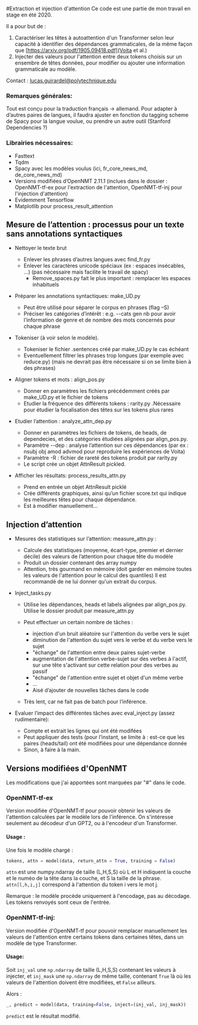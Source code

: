 #Extraction et injection d'attention
Ce code est une partie de mon travail en stage en été 2020.

Il a pour but de :
1. Caractériser les têtes à autoattention d'un Transformer selon leur capacité à identifier 
des dépendances grammaticales, de la même façon que [https://arxiv.org/pdf/1905.09418.pdf](Voita et al.)
2. Injecter des valeurs pour l'attention entre deux tokens choisis sur un ensembre de têtes données,
pour modifier ou ajouter une information grammaticale au modèle.

Contact : lucas.guirardel@polytechnique.edu

### Remarques générales:

Tout est conçu pour la traduction français -> allemand. 
Pour adapter à d’autres paires de langues, il faudra ajuster en fonction du tagging scheme de Spacy pour la langue voulue, ou prendre un autre outil (Stanford Dependencies ?) 

### Librairies nécessaires:

- Fasttext 
- Tqdm  
- Spacy avec les modèles voulus (ici, fr_core_news_md, de_core_news_md) 
- Versions modifiées d’OpenNMT 2.11.1 (inclues dans le dossier : 
OpenNMT-tf-ex pour l'extraction de l'attention, 
OpenNMT-tf-inj pour l'injection d'attention)
- Evidemment Tensorflow 
- Matplotlib pour process_result_attention 

## Mesure de l’attention : processus pour un texte sans annotations syntactiques

- Nettoyer le texte brut  
    - Enlever les phrases d’autres langues avec find_fr.py  
    - Enlever les caractères unicode spéciaux (ex : espaces insécables, …) 
    (pas nécessaire mais facilite le travail de spacy) 
        - Remove_spaces.py fait le plus important : remplacer les espaces inhabituels 

- Préparer les annotations syntactiques: make_UD.py  
    - Peut être utilisé pour séparer le corpus en phrases (flag –S) 
    - Préciser les catégories d’intérêt : e.g. --cats gen nb pour avoir l’information de genre et de nombre des mots concernés pour chaque phrase  

- Tokeniser (à voir selon le modèle).  
    - Tokeniser le fichier .sentences créé par make_UD.py  le cas échéant 
    - Eventuellement filtrer les phrases trop longues (par exemple avec reduce.py) (mais ne devrait pas être nécessaire si on se limite bien à des phrases) 

- Aligner tokens et mots : align_pos.py  
    - Donner en paramètres les fichiers précédemment créés par make_UD.py et le fichier de tokens 
    - Etudier la fréquence des différents tokens : rarity.py .Nécessaire pour étudier la focalisation des têtes sur les tokens plus rares 

- Etudier l’attention : analyze_attn_dep.py  
    - Donner en paramètres les fichiers de tokens, de heads, de dependecies, et des catégories étudiées alignées par align_pos.py. 
    - Paramètre --dep : analyse l’attention sur ces dépendances (par ex : nsubj obj amod advmod pour reproduire les expériences de Voita) 
    - Paramètre -R : fichier de rareté des tokens produit par rarity.py 
    - Le script crée un objet AttnResult pickled.  

- Afficher les résultats: process_results_attn.py  
    - Prend en entrée un objet AttnResult picklé 
    - Crée différents graphiques, ainsi qu’un fichier score.txt qui indique les meilleures têtes pour chaque dépendance. 
    - Est à modifier manuellement... 

 
## Injection d’attention

- Mesures des statistiques sur l’attention: measure_attn.py : 
    - Calcule des statistiques (moyenne, écart-type, premier et dernier décile) des valeurs de l’attention pour chaque tête du modèle 
    - Produit un dossier contenant des array numpy 
    - Attention, très gourmand en mémoire (doit garder en mémoire toutes les valeurs de l'attention pour le calcul des quantiles)
    Il est recommandé de ne lui donner qu'un extrait du corpus.

- Inject_tasks.py  
    - Utilise les dépendances, heads et labels alignées par align_pos.py. Utilise le dossier produit par measure_attn.py 
    - Peut effectuer un certain nombre de tâches :  
        - injection d'un bruit aléatoire sur l'attention du verbe vers le sujet 
        - diminution de l'attention du sujet vers le verbe et du verbe vers le sujet 
        - "échange" de l'attention entre deux paires sujet-verbe 
        - augmentation de l'attention verbe-sujet sur des verbes à l'actif, sur une tête s'activant sur cette relation pour des verbes au passif 
        - "échange" de l'attention entre sujet et objet d'un même verbe 
        - ... 
        - Aisé d’ajouter de nouvelles tâches dans le code 

    - Très lent, car ne fait pas de batch pour l’inférence. 

- Evaluer l’impact des différentes tâches avec eval_inject.py (assez rudimentaire): 
    - Compte et extrait les lignes qui ont été modifées 
    - Peut appliquer des tests (pour l’instant, se limite à : est-ce que les paires (heads/tail) ont été modifiées pour une dépendance donnée 
    - Sinon, à faire à la main.

## Versions modifiées d'OpenNMT
Les modifications que j'ai apportées sont marquées par "#<mod>" dans le code.

### OpenNMT-tf-ex
Version modifiée d'OpenNMT-tf pour pouvoir obtenir les valeurs de l'attention calculées 
par le modèle lors de l'inférence.
On s'intéresse seulement au décodeur d'un GPT2, ou à l'encodeur d'un Transformer.

#### Usage :
Une fois le modèle chargé :
```python 
tokens, attn = model(data, return_attn = True, training = False)
```
`attn` est une numpy.ndarray de taille (L,H,S,S) où L et H indiquent la couche et le numéo de la
tête dans la couche, et S la taille de la phrase.
 `attn[l,h,i,j]` correspond à l'attention du token i vers le mot j.
 
 Remarque : le modèle procède uniquement à l'encodage, pas au décodage. Les tokens
 renvoyés sont ceux de l'entrée.

### OpenNMT-tf-inj:
Version modifiée d'OpenNMT-tf pour pouvoir remplacer manuellement les valeurs de l'attention
entre certains tokens dans certaines têtes, dans un modèle de type Transformer.

#### Usage:
Soit `inj_val` une `np.ndarray` de taille (L,H,S,S) contenant les valeurs à injecter, et
`inj_mask` une `np.ndarray` de même taille, contenant `True` là où les valeurs de l'attention
doivent être modifiées, et `False` ailleurs.

Alors :
```python
_, predict = model(data, training=False, inject=(inj_val, inj_mask))
```
`predict` est le résultat modifié. 

